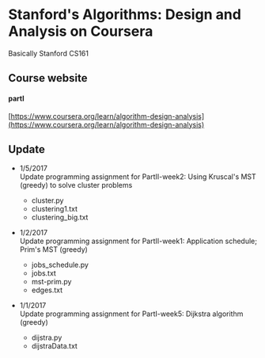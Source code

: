 # Stanford's Algorithms: Design and Analysis on Coursera

Basically Stanford CS161

## Course website
#### partI
[https://www.coursera.org/learn/algorithm-design-analysis](https://www.coursera.org/learn/algorithm-design-analysis)

## Update

* 1/5/2017  
Update programming assignment for PartII-week2: Using Kruscal's MST (greedy) to solve cluster problems
	* cluster.py
	* clustering1.txt
	* clustering_big.txt

* 1/2/2017  
Update programming assignment for PartII-week1: Application schedule; Prim's MST (greedy)
	* jobs_schedule.py
	* jobs.txt
    * mst-prim.py
	* edges.txt

* 1/1/2017  
Update programming assignment for PartI-week5: Dijkstra algorithm (greedy)
	* dijstra.py
	* dijstraData.txt
